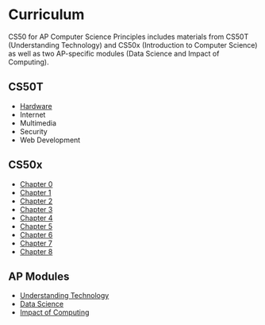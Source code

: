 # Curriculum

CS50 for AP Computer Science Principles includes materials from CS50T (Understanding Technology) and CS50x (Introduction to Computer Science) as well as two AP-specific modules (Data Science and Impact of Computing).

## CS50T

* [Hardware](hardware)
* Internet
* Multimedia
* Security
* Web Development

## CS50x

* [Chapter 0](0)
* [Chapter 1](1)
* [Chapter 2](2)
* [Chapter 3](3)
* [Chapter 4](4)
* [Chapter 5](5)
* [Chapter 6](6)
* [Chapter 7](7)
* [Chapter 8](8)

## AP Modules

* [Understanding Technology](understanding_technology)
* [Data Science](data_science)
* [Impact of Computing](impact_of_computing)

